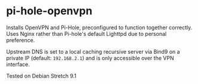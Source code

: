 # pi-hole-openvpn

Installs OpenVPN and Pi-Hole, preconfigured to function together correctly. Uses Nginx rather than Pi-hole's default Lighttpd due to personal preference. 

Upstream DNS is set to a local caching recursive server via Bind9 on a private IP (default: `192.168.2.1`) and is only accessible over the VPN interface. 

Tested on Debian Stretch 9.1
